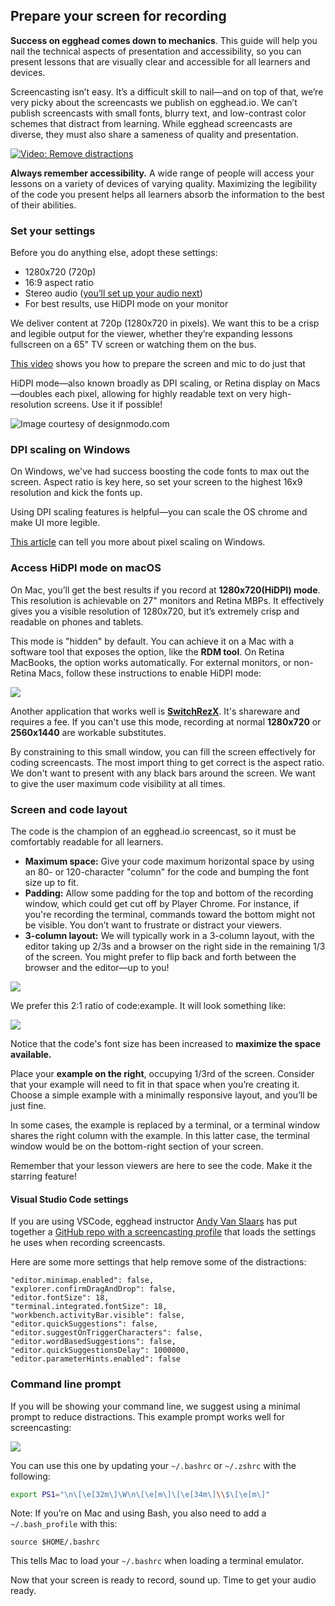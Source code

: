 ## Prepare your screen for recording

**Success on egghead comes down to mechanics**. This guide will help you nail the technical aspects of presentation and accessibility, so you can present lessons that are visually clear and accessible for all learners and devices.

Screencasting isn’t easy. It’s a difficult skill to nail—and on top of that, we’re very picky about the screencasts we publish on egghead.io. We can’t publish screencasts with small fonts, blurry text, and low-contrast color schemes that distract from learning. While egghead screencasts are diverse, they must also share a sameness of quality and presentation.

[![Video: Remove distractions](/static/instructor/screenshots/screencasting-tips-01-prepare-your-screen-for-recording.png)](https://egghead.io/lessons/tools-remove-distractions?play=true)

**Always remember accessibility.** A wide range of people will access your lessons on a variety of devices of varying quality. Maximizing the legibility of the code you present helps all learners absorb the information to the best of their abilities.

### Set your settings

Before you do anything else, adopt these settings:

- 1280x720 (720p)
- 16:9 aspect ratio
- Stereo audio ([you’ll set up your audio next](#set-up-your-audio))
- For best results, use HiDPI mode on your monitor

We deliver content at 720p (1280x720 in pixels). We want this to be a crisp and legible output for the viewer, whether they’re expanding lessons fullscreen on a 65" TV screen or watching them on the bus.

[This video](https://egghead.io/lessons/tools-prepare-to-record-screen-resolution-and-mic-check?play=true) shows you how to prepare the screen and mic to do just that

HiDPI mode—also known broadly as DPI scaling, or Retina display on Macs—doubles each pixel, allowing for highly readable text on very high-resolution screens. Use it if possible!

![Image courtesy of designmodo.com](https://lh3.googleusercontent.com/rMZ4R1qkndexRllRnPZxX1LwwlXyQ-pEd9FzJFqOLuyg-ly7ciad5X57pRjji2GhYL9CBaEpfocx3u0OQoC_2-tj1HqixMVmu3SGk0hKtp7ZCwn351_c9M4UXLXs7ECdzfLSb-K4)

### DPI scaling on Windows

On Windows, we've had success boosting the code fonts to max out the screen. Aspect ratio is key here, so set your screen to the highest 16x9 resolution and kick the fonts up.

Using DPI scaling features is helpful—you can scale the OS chrome and make UI more legible.

[This article](http://www.eizoglobal.com/support/compatibility/dpi_scaling_settings_windows/) can tell you more about pixel scaling on Windows.

### Access HiDPI mode on macOS

On Mac, you’ll get the best results if you record at **1280x720(HiDPI) mode**. This resolution is achievable on 27" monitors and Retina MBPs. It effectively gives you a visible resolution of 1280x720, but it’s extremely crisp and readable on phones and tablets.

This mode is "hidden" by default. You can achieve it on a Mac with a software tool that exposes the option, like the **RDM tool**. On Retina MacBooks, the option works automatically. For external monitors, or non-Retina Macs, follow these instructions to enable HiDPI mode:

![](https://lh5.googleusercontent.com/IzTyjUaF9aGg3L1yGjJQ_qMtL7SzlX-r_zJaF4A6iFMipGXhtFt_jJlpn16oDEj3QdTiOIOnmW6h2WIv1jO3PQrzfIxxYbloXcnncNjTFGpCre1ieaTTgMYKiRxAGFHJRH3Lst0r)

Another application that works well is [**SwitchRezX**](http://www.madrau.com/). It's shareware and requires a fee. If you can't use this mode, recording at normal **1280x720** or **2560x1440** are workable substitutes.

By constraining to this small window, you can fill the screen effectively for coding screencasts. The most import thing to get correct is the aspect ratio. We don't want to present with any black bars around the screen. We want to give the user maximum code visibility at all times.

### Screen and code layout

The code is the champion of an egghead.io screencast, so it must be comfortably readable for all learners.

- **Maximum space:** Give your code maximum horizontal space by using an 80- or 120-character "column" for the code and bumping the font size up to fit.
- **Padding:** Allow some padding for the top and bottom of the recording window, which could get cut off by Player Chrome. For instance, if you're recording the terminal, commands toward the bottom might not be visible. You don’t want to frustrate or distract your viewers.
- **3-column layout:** We will typically work in a 3-column layout, with the editor taking up 2/3s and a browser on the right side in the remaining 1/3 of the screen. You might prefer to flip back and forth between the browser and the editor—up to you!

![](https://lh5.googleusercontent.com/yFu1UkYEzFM_zbwuf6kxZU5WuUwc_zhkaJY6uDSwk32Tega5Mj6rNukMByPiNZseZVyQgxPcRVsB07yh5R6IkiBUHnkm4mtAB9XOGJ4wt3qX0ZYcKw1kTVp0VJ-qNb9wJyctddH4)

We prefer this 2:1 ratio of code:example. It will look something like:

![](https://lh5.googleusercontent.com/uKXJLKCjIN0VsNGGKt8TmUfm_wwUrtBIJcUMYWFMWxbyN2B-zc_NvvWetSZDZ8a3oSj9fby0mwXDt26a5FNz1eC3U8ad48JaO0oiwYB8rey9DB3yJBITT0O6Y-FFSIi9cwsZk1S5)

Notice that the code's font size has been increased to **maximize the space available.**

Place your **example on the right**, occupying 1/3rd of the screen. Consider that your example will need to fit in that space when you’re creating it. Choose a simple example with a minimally responsive layout, and you’ll be just fine.

In some cases, the example is replaced by a terminal, or a terminal window shares the right column with the example. In this latter case, the terminal window would be on the bottom-right section of your screen.

Remember that your lesson viewers are here to see the code. Make it the starring feature!

#### Visual Studio Code settings
If you are using VSCode, egghead instructor [Andy Van Slaars](https://twitter.com/avanslaars) has put together a [GitHub repo with a screencasting profile](https://github.com/avanslaars/code-profiles) that loads the settings he uses when recording screencasts.

Here are some more settings that help remove some of the distractions:
```
"editor.minimap.enabled": false,
"explorer.confirmDragAndDrop": false,
"editor.fontSize": 18,
"terminal.integrated.fontSize": 18,
"workbench.activityBar.visible": false,
"editor.quickSuggestions": false,
"editor.suggestOnTriggerCharacters": false,
"editor.wordBasedSuggestions": false,
"editor.quickSuggestionsDelay": 1000000,
"editor.parameterHints.enabled": false
```

### Command line prompt

If you will be showing your command line, we suggest using a minimal prompt to reduce distractions. This example prompt works well for screencasting:

![](https://lh3.googleusercontent.com/TouVkaQl8WDHTdHxr-u8PiALhO8MVjuOm1m05dtK6k8s2BPbcNDJe6pPH7Q0YXpVBUE0gH5ykLFbYq5VXGghJ---2FrdBhnRi5iGUQSA3Cdfxa2ohb-GfOXIGrTq0S1FKOVsD1wd)

You can use this one by updating your `~/.bashrc` or `~/.zshrc` with the following:

```bash
export PS1="\n\[\e[32m\]\W\n\[\e[m\]\[\e[34m\]\\$\[\e[m\]"
```

Note: If you’re on Mac and using Bash, you also need to add a `~/.bash_profile` with this:

`source $HOME/.bashrc`

This tells Mac to load your `~/.bashrc` when loading a terminal emulator.

Now that your screen is ready to record, sound up. Time to get your audio ready.
